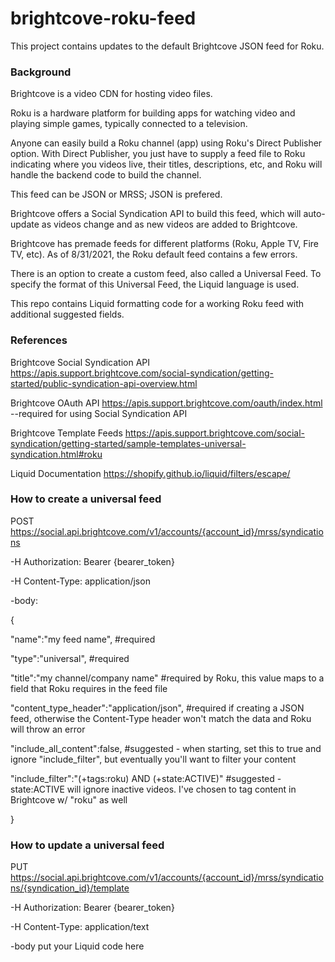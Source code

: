 # brightcove-roku-feed
This project contains updates to the default Brightcove JSON feed for Roku.


### Background ###
Brightcove is a video CDN for hosting video files.

Roku is a hardware platform for building apps for watching video and playing simple games, typically connected to a television.

Anyone can easily build a Roku channel (app) using Roku's Direct Publisher option. With Direct Publisher, you just have to supply a feed file to Roku indicating where you videos live, their titles, descriptions, etc, and Roku will handle the backend code to build the channel.

This feed can be JSON or MRSS; JSON is prefered.

Brightcove offers a Social Syndication API to build this feed, which will auto-update as videos change and as new videos are added to Brightcove.

Brightcove has premade feeds for different platforms (Roku, Apple TV, Fire TV, etc). As of 8/31/2021, the Roku default feed contains a few errors.

There is an option to create a custom feed, also called a Universal Feed. To specify the format of this Universal Feed, the Liquid language is used.

This repo contains Liquid formatting code for a working Roku feed with additional suggested fields.


### References ###
Brightcove Social Syndication API https://apis.support.brightcove.com/social-syndication/getting-started/public-syndication-api-overview.html

Brightcove OAuth API https://apis.support.brightcove.com/oauth/index.html --required for using Social Syndication API

Brightcove Template Feeds https://apis.support.brightcove.com/social-syndication/getting-started/sample-templates-universal-syndication.html#roku

Liquid Documentation https://shopify.github.io/liquid/filters/escape/


### How to create a universal feed ###
POST https://social.api.brightcove.com/v1/accounts/{account_id}/mrss/syndications

-H Authorization: Bearer {bearer_token}

-H Content-Type: application/json

-body:

{

  "name":"my feed name",                                #required
  
  "type":"universal",                                   #required
  
  "title":"my channel/company name"                     #required by Roku, this value maps to a field that Roku requires in the feed file
  
  "content_type_header":"application/json",             #required if creating a JSON feed, otherwise the Content-Type header won't match the data and Roku will throw an error
  
  "include_all_content":false,                          #suggested - when starting, set this to true and ignore "include_filter", but eventually you'll want to filter your content
  
  "include_filter":"(+tags:roku) AND (+state:ACTIVE)"   #suggested - state:ACTIVE will ignore inactive videos. I've chosen to tag content in Brightcove w/ "roku" as well
  
}


### How to update a universal feed ###
PUT https://social.api.brightcove.com/v1/accounts/{account_id}/mrss/syndications/{syndication_id}/template

-H Authorization: Bearer {bearer_token}

-H Content-Type: application/text

-body put your Liquid code here
